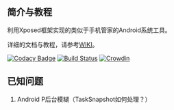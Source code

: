 ## 简介与教程
利用Xposed框架实现的类似于手机管家的Android系统工具。  

详细的文档与教程，请参考[WIKI](https://tornaco.github.io/X-APM/)。

[![Codacy Badge](https://api.codacy.com/project/badge/Grade/7da67140876941b784095ad44a32509f)](https://app.codacy.com/app/Tornaco/X-APM?utm_source=github.com&utm_medium=referral&utm_content=Tornaco/X-APM&utm_campaign=badger)
[![Build Status](https://travis-ci.org/Tornaco/X-APM.svg?branch=master)](https://travis-ci.org/Tornaco/X-APM)
[![Crowdin](https://d322cqt584bo4o.cloudfront.net/x-apm/localized.svg)](https://crowdin.com/project/x-apm)



## 已知问题
1. Android P后台模糊（TaskSnapshot如何处理？）

